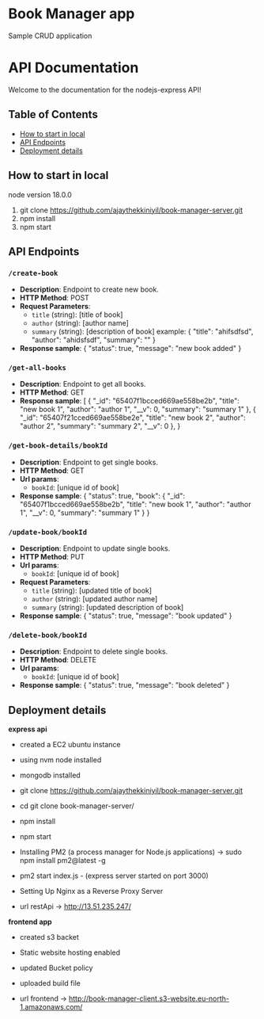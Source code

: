 # Book Manager app
Sample CRUD application

# API Documentation
Welcome to the documentation for the nodejs-express API!

## Table of Contents
- [How to start in local](#How-to-start-in-local)
- [API Endpoints](#api-endpoints)
- [Deployment details](#Deployment-details)

## How to start in local
node version 18.0.0
1. git clone https://github.com/ajaythekkiniyil/book-manager-server.git
2. npm install
3. npm start

## API Endpoints

### `/create-book`

- **Description**: Endpoint to create new book.
- **HTTP Method**: POST
- **Request Parameters**:
  - `title` (string): [title of book]
  - `author` (string): [author name]
  - `summary` (string): [description of book]
  example: 
  {
    "title": "ahifsdfsd",
    "author": "ahidsfsdf",
    "summary": ""
  }
- **Response sample**:
    {
        "status": true,
        "message": "new book added"
    }

### `/get-all-books`

- **Description**: Endpoint to get all books.
- **HTTP Method**: GET
- **Response sample**:
    [
        {
            "_id": "65407f1bcced669ae558be2b",
            "title": "new book 1",
            "author": "author 1",
            "__v": 0,
            "summary": "summary 1"
        },
        {
            "_id": "65407f21cced669ae558be2e",
            "title": "new book 2",
            "author": "author 2",
            "summary": "summary 2",
            "__v": 0
        },
    }

### `/get-book-details/bookId`

- **Description**: Endpoint to get single books.
- **HTTP Method**: GET
- **Url params**: 
    - `bookId`: [unique id of book]
- **Response sample**:
    {
    "status": true,
        "book": {
            "_id": "65407f1bcced669ae558be2b",
            "title": "new book 1",
            "author": "author 1",
            "__v": 0,
            "summary": "summary 1"
        }
    }

### `/update-book/bookId`

- **Description**: Endpoint to update single books.
- **HTTP Method**: PUT
- **Url params**: 
    - `bookId`: [unique id of book]
- **Request Parameters**:
  - `title` (string): [updated title of book]
  - `author` (string): [updated author name]
  - `summary` (string): [updated description of book]
- **Response sample**:
    {
        "status": true,
        "message": "book updated"
    }

### `/delete-book/bookId`

- **Description**: Endpoint to delete single books.
- **HTTP Method**: DELETE
- **Url params**: 
    - `bookId`: [unique id of book]
- **Response sample**:
    {
        "status": true,
        "message": "book deleted"
    }

## Deployment details
**express api**
- created a EC2 ubuntu instance
- using nvm node installed
- mongodb installed
- git clone https://github.com/ajaythekkiniyil/book-manager-server.git 
- cd git clone book-manager-server/ 
- npm install
- npm start
- Installing PM2 (a process manager for Node.js applications) -> sudo npm install pm2@latest -g
- pm2 start index.js - (express server started on port 3000)
- Setting Up Nginx as a Reverse Proxy Server

- url restApi -> http://13.51.235.247/


**frontend app**
- created s3 backet
- Static website hosting enabled
- updated Bucket policy
- uploaded build file

- url frontend -> http://book-manager-client.s3-website.eu-north-1.amazonaws.com/